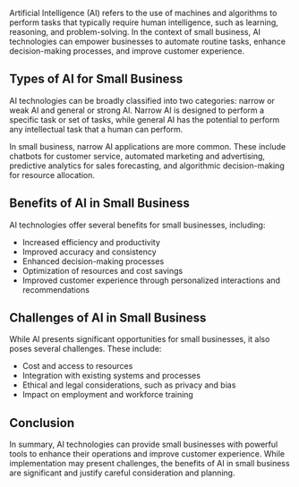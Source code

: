 

Artificial Intelligence (AI) refers to the use of machines and algorithms to perform tasks that typically require human intelligence, such as learning, reasoning, and problem-solving. In the context of small business, AI technologies can empower businesses to automate routine tasks, enhance decision-making processes, and improve customer experience.

Types of AI for Small Business
------------------------------

AI technologies can be broadly classified into two categories: narrow or weak AI and general or strong AI. Narrow AI is designed to perform a specific task or set of tasks, while general AI has the potential to perform any intellectual task that a human can perform.

In small business, narrow AI applications are more common. These include chatbots for customer service, automated marketing and advertising, predictive analytics for sales forecasting, and algorithmic decision-making for resource allocation.

Benefits of AI in Small Business
--------------------------------

AI technologies offer several benefits for small businesses, including:

* Increased efficiency and productivity
* Improved accuracy and consistency
* Enhanced decision-making processes
* Optimization of resources and cost savings
* Improved customer experience through personalized interactions and recommendations

Challenges of AI in Small Business
----------------------------------

While AI presents significant opportunities for small businesses, it also poses several challenges. These include:

* Cost and access to resources
* Integration with existing systems and processes
* Ethical and legal considerations, such as privacy and bias
* Impact on employment and workforce training

Conclusion
----------

In summary, AI technologies can provide small businesses with powerful tools to enhance their operations and improve customer experience. While implementation may present challenges, the benefits of AI in small business are significant and justify careful consideration and planning.
